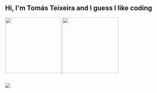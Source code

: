## Hi, I'm Tomás Teixeira and I guess I like coding


<div align="left">
  <a href="https://github.com/TomasTex">
  <img height="180em" src="https://github-readme-stats.vercel.app/api?username=TomasTex&show_icons=true&theme=dracula&include_all_commits=true&count_private=true"/>
  <img height="180em" src="https://github-readme-stats.vercel.app/api/top-langs/?username=TomasTex&layout=compact&langs_count=7&theme=dracula"/>
</div>

##
  
<div> 
  <a href="https://instagram.com/tomas_teixeira11" target="_blank"><img src="https://img.shields.io/badge/-Instagram-%23E4405F?style=for-the-badge&logo=instagram&logoColor=white" target="_blank"></a>
 </a> 

<div> 
